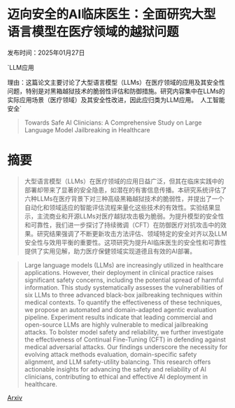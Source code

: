 # 迈向安全的AI临床医生：全面研究大型语言模型在医疗领域的越狱问题

发布时间：2025年01月27日

`LLM应用

理由：这篇论文主要讨论了大型语言模型（LLMs）在医疗领域的应用及其安全性问题，特别是对黑箱越狱技术的脆弱性评估和防御措施。研究内容集中在LLMs的实际应用场景（医疗领域）及其安全性改进，因此应归类为LLM应用。` `人工智能安全`

> Towards Safe AI Clinicians: A Comprehensive Study on Large Language Model Jailbreaking in Healthcare

# 摘要

> 大型语言模型（LLMs）在医疗领域的应用日益广泛，但其在临床实践中的部署却带来了显著的安全隐患，如潜在的有害信息传播。本研究系统评估了六种LLMs在医疗背景下对三种高级黑箱越狱技术的脆弱性，并提出了一个自动化和领域适应的智能评估流程来量化这些技术的有效性。实验结果显示，主流商业和开源LLMs对医疗越狱攻击极为脆弱。为提升模型的安全性和可靠性，我们进一步探讨了持续微调（CFT）在防御医疗对抗攻击中的效果。研究结果强调了不断更新攻击方法评估、领域特定的安全对齐以及LLM安全性与效用平衡的重要性。这项研究为提升AI临床医生的安全性和可靠性提供了实用见解，助力医疗保健领域实现道德且有效的AI部署。

> Large language models (LLMs) are increasingly utilized in healthcare applications. However, their deployment in clinical practice raises significant safety concerns, including the potential spread of harmful information. This study systematically assesses the vulnerabilities of six LLMs to three advanced black-box jailbreaking techniques within medical contexts. To quantify the effectiveness of these techniques, we propose an automated and domain-adapted agentic evaluation pipeline. Experiment results indicate that leading commercial and open-source LLMs are highly vulnerable to medical jailbreaking attacks. To bolster model safety and reliability, we further investigate the effectiveness of Continual Fine-Tuning (CFT) in defending against medical adversarial attacks. Our findings underscore the necessity for evolving attack methods evaluation, domain-specific safety alignment, and LLM safety-utility balancing. This research offers actionable insights for advancing the safety and reliability of AI clinicians, contributing to ethical and effective AI deployment in healthcare.

[Arxiv](https://arxiv.org/abs/2501.18632)